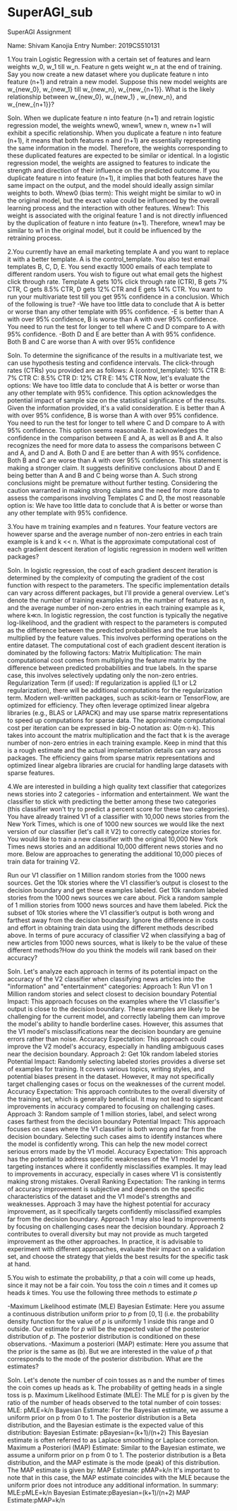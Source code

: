 # SuperAGI_sub
SuperAGI Assignment

Name: Shivam Kanojia
Entry Number: 2019CS510131


1.You train Logistic Regression with a certain set of features and learn weights w_0, w_1 till w_n. Feature n gets weight w_n at the end of training. Say you now create a new dataset where you duplicate feature n into feature (n+1) and retrain a new model. Suppose this new model weights are w_{new_0}, w_{new_1} till w_{new_n}, w_{new_{n+1}}. What is the likely relationship between w_{new_0}, w_{new_1} , w_{new_n}, and w_{new_{n+1}}?

Soln.  When we duplicate feature n into feature (n+1) and retrain logistic regression model, the    weights wnew0, wnew1, wnew n, wnew n+1 will exhibit a specific relationship.
When you duplicate a feature n into feature (n+1), it means that both features n and (n+1) are essentially representing the same information in the model. Therefore, the weights corresponding to these duplicated features are expected to be similar or identical.
In a logistic regression model, the weights are assigned to features to indicate the strength and direction of their influence on the predicted outcome. If you duplicate feature n into feature (n+1), it implies that both features have the same impact on the output, and the model should ideally assign similar weights to both.
Wnew0 (bias term): This weight might be similar to w0     in the original model, but the exact value could be influenced by the overall learning process and the interaction with other features.
Wnew1: This weight is associated with the original feature 1 and is not directly influenced by the duplication of feature n into feature (n+1). Therefore, wnew1 may be similar to w1    in the original model, but it could be influenced by the retraining process.

2.You currently have an email marketing template A and you want to replace it with a better template. A is the control_template. You also test email templates B, C, D, E. You send exactly 1000 emails of each template to different random users. You wish to figure out what email gets the highest click through rate. Template A gets 10% click through rate (CTR), B gets 7% CTR, C gets 8.5% CTR, D gets 12% CTR and E gets 14% CTR. You want to run your multivariate test till you get 95% confidence in a conclusion. Which of the following is true?
-We have too little data to conclude that A is better or worse than any other template with 95% confidence.
-E is better than A with over 95% confidence, B is worse than A with over 95% confidence. You need to run the test for longer to tell where C and D compare to A with 95% confidence.
-Both D and E are better than A with 95% confidence. Both B and C are worse than A with over 95% confidence


Soln.  To determine the significance of the results in a multivariate test, we can use hypothesis testing and confidence intervals. The click-through rates (CTRs) you provided are as follows:
A (control_template): 10% CTR
B: 7% CTR
C: 8.5% CTR
D: 12% CTR
E: 14% CTR
Now, let's evaluate the options:
We have too little data to conclude that A is better or worse than any other template with 95% confidence.
This option acknowledges the potential impact of sample size on the statistical significance of the results. Given the information provided, it's a valid consideration.
E is better than A with over 95% confidence, B is worse than A with over 95% confidence. You need to run the test for longer to tell where C and D compare to A with 95% confidence.
This option seems reasonable. It acknowledges the confidence in the comparison between E and A, as well as B and A. It also recognizes the need for more data to assess the comparisons between C and A, and D and A.
Both D and E are better than A with 95% confidence. Both B and C are worse than A with over 95% confidence.
This statement is making a stronger claim. It suggests definitive conclusions about D and E being better than A and B and C being worse than A. Such strong conclusions might be premature without further testing.
Considering the caution warranted in making strong claims and the need for more data to assess the comparisons involving Templates C and D, the most reasonable option is:
We have too little data to conclude that A is better or worse than any other template with 95% confidence.

3.You have m training examples and n features. Your feature vectors are however sparse and the average number of non-zero entries in each train example is k and k << n. What is the approximate computational cost of each gradient descent iteration of logistic regression in modern well written packages?

Soln. In logistic regression, the cost of each gradient descent iteration is determined by the complexity of computing the gradient of the cost function with respect to the parameters. The specific implementation details can vary across different packages, but I'll provide a general overview.
Let's denote the number of training examples as m, the number of features as n, and the average number of non-zero entries in each training example as k, where k≪n.
In logistic regression, the cost function is typically the negative log-likelihood, and the gradient with respect to the parameters is computed as the difference between the predicted probabilities and the true labels multiplied by the feature values. This involves performing operations on the entire dataset.
The computational cost of each gradient descent iteration is dominated by the following factors:
Matrix Multiplication:
The main computational cost comes from multiplying the feature matrix by the difference between predicted probabilities and true labels. In the sparse case, this involves selectively updating only the non-zero entries.
Regularization Term (if used):
If regularization is applied (L1 or L2 regularization), there will be additional computations for the regularization term.
Modern well-written packages, such as scikit-learn or TensorFlow, are optimized for efficiency. They often leverage optimized linear algebra libraries (e.g., BLAS or LAPACK) and may use sparse matrix representations to speed up computations for sparse data.
The approximate computational cost per iteration can be expressed in big-O notation as: O(m⋅n⋅k). This takes into account the matrix multiplication and the fact that k is the average number of non-zero entries in each training example. Keep in mind that this is a rough estimate and the actual implementation details can vary across packages. The efficiency gains from sparse matrix representations and optimized linear algebra libraries are crucial for handling large datasets with sparse features.


4.We are interested in building a high quality text classifier that categorizes news stories into 2 categories - information and entertainment. We want the classifier to stick with predicting the better among these two categories (this classifier won't try to predict a percent score for these two categories). You have already trained V1 of a classifier with 10,000 news stories from the New York Times, which is one of 1000 new sources we would like the next version of our classifier (let's call it V2) to correctly categorize stories for. You would like to train a new classifier with the original 10,000 New York Times news stories and an additional 10,000 different news stories and no more. Below are approaches to generating the additional 10,000 pieces of train data for training V2.

Run our V1 classifier on 1 Million random stories from the 1000 news sources. Get the 10k stories where the V1 classifier’s output is closest to the decision boundary and get these examples labeled.
Get 10k random labeled stories from the 1000 news sources we care about.
Pick a random sample of 1 million stories from 1000 news sources and have them labeled. Pick the subset of 10k stories where the V1 classifier’s output is both wrong and farthest away from the decision boundary.
Ignore the difference in costs and effort in obtaining train data using the different methods described above. In terms of pure accuracy of classifier V2 when classifying a bag of new articles from 1000 news sources, what is likely to be the value of these different methods?How do you think the models will rank based on their accuracy?

Soln. Let's analyze each approach in terms of its potential impact on the accuracy of the V2 classifier when classifying news articles into the "information" and "entertainment" categories:
Approach 1: Run V1 on 1 Million random stories and select closest to decision boundary
Potential Impact: This approach focuses on the examples where the V1 classifier's output is close to the decision boundary. These examples are likely to be challenging for the current model, and correctly labeling them can improve the model's ability to handle borderline cases. However, this assumes that the V1 model's misclassifications near the decision boundary are genuine errors rather than noise.
Accuracy Expectation: This approach could improve the V2 model's accuracy, especially in handling ambiguous cases near the decision boundary.
Approach 2: Get 10k random labeled stories
Potential Impact: Randomly selecting labeled stories provides a diverse set of examples for training. It covers various topics, writing styles, and potential biases present in the dataset. However, it may not specifically target challenging cases or focus on the weaknesses of the current model.
Accuracy Expectation: This approach contributes to the overall diversity of the training set, which is generally beneficial. It may not lead to significant improvements in accuracy compared to focusing on challenging cases.
Approach 3: Random sample of 1 million stories, label, and select wrong cases farthest from the decision boundary
Potential Impact: This approach focuses on cases where the V1 classifier is both wrong and far from the decision boundary. Selecting such cases aims to identify instances where the model is confidently wrong. This can help the new model correct serious errors made by the V1 model.
Accuracy Expectation: This approach has the potential to address specific weaknesses of the V1 model by targeting instances where it confidently misclassifies examples. It may lead to improvements in accuracy, especially in cases where V1 is consistently making strong mistakes.
Overall Ranking Expectation:
The ranking in terms of accuracy improvement is subjective and depends on the specific characteristics of the dataset and the V1 model's strengths and weaknesses.
Approach 3 may have the highest potential for accuracy improvement, as it specifically targets confidently misclassified examples far from the decision boundary.
Approach 1 may also lead to improvements by focusing on challenging cases near the decision boundary.
Approach 2 contributes to overall diversity but may not provide as much targeted improvement as the other approaches.
In practice, it is advisable to experiment with different approaches, evaluate their impact on a validation set, and choose the strategy that yields the best results for the specific task at hand.

5.You wish to estimate the probability, $p$ that a coin will come up heads, since it may not be a fair coin. You toss the coin $n$ times and it comes up heads $k$ times. You use the following three methods to estimate $p$

-Maximum Likelihood estimate (MLE)
Bayesian Estimate: Here you assume a continuous distribution uniform prior to $p$ from $[0,1]$ (i.e. the probability density function for the value of $p$ is uniformly $1$ inside this range and $0$ outside. Our estimate for $p$ will be the expected value of the posterior distribution of $p$. The posterior distribution is conditioned on these observations.
-Maximum a posteriori (MAP) estimate: Here you assume that the prior is the same as (b). But we are interested in the value of $p$ that corresponds to the mode of the posterior distribution.
What are the estimates?

Soln. Let's denote the number of coin tosses as n and the number of times the coin comes up heads as k. The probability of getting heads in a single toss is p.
Maximum Likelihood Estimate (MLE):
The MLE for p is given by the ratio of the number of heads observed to the total number of coin tosses: MLE: pMLE=k/n
Bayesian Estimate:
For the Bayesian estimate, we assume a uniform prior on p from 0 to 1. The posterior distribution is a Beta distribution, and the Bayesian estimate is the expected value of this distribution:
Bayesian Estimate: pBayesian=(k+1)/(n+2)
This Bayesian estimate is often referred to as Laplace smoothing or Laplace correction.
Maximum a Posteriori (MAP) Estimate:
Similar to the Bayesian estimate, we assume a uniform prior on p from 0 to 1. The posterior distribution is a Beta distribution, and the MAP estimate is the mode (peak) of this distribution. The MAP estimate is given by:
MAP Estimate: pMAP=k/n
It's important to note that in this case, the MAP estimate coincides with the MLE because the uniform prior does not introduce any additional information.
In summary:
MLE:pMLE=k/n
Bayesian Estimate:pBayesian=(k+1)/(n+2)
MAP Estimate:pMAP=k/n
